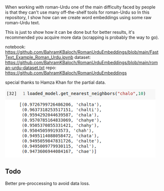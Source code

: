 
When working with roman-Urdu one of the main difficulty faced by people is that they can't use many off-the-shelf tools for roman-Urdu so In this repository, I show how can we create word embeddings using some raw roman-Urdu text.

This is just to show how it can be done but for better results, it's recommended you acquire more data (scrapping is probably the way to go).


notebook:
https://github.com/BahramKBaloch/RomanUrduEmbeddings/blob/main/FastText_Example_Roman_Urdu.ipynb
dataset:
https://github.com/BahramKBaloch/RomanUrduEmbeddings/blob/main/roman-urdu-dataset.txt
repo:
https://github.com/BahramKBaloch/RomanUrduEmbeddings

special thanks to Hamza Khan for the partial data.

![example](https://github.com/BahramKBaloch/RomanUrduEmbeddings/blob/main/similar-words.png)


## Todo

Better pre-proccessing to avoid data loss.
